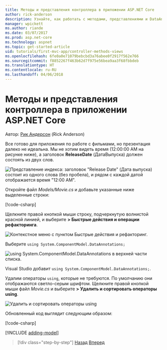 ```yaml
---
title: Методы и представления контроллера в приложении ASP.NET Core
author: rick-anderson
description: Узнайте, как работать с методами, представлениями и DataAnnotations контроллера в ASP.NET Core.
manager: wpickett
ms.author: riande
ms.date: 03/07/2017
ms.prod: asp.net-core
ms.technology: aspnet
ms.topic: get-started-article
uid: tutorials/first-mvc-app/controller-methods-views
ms.openlocfilehash: 6fe0a0e71079bebcbd3a76abee0f2917f562e766
ms.sourcegitcommit: f8852267f463b62d7f975e56bea9aa3f68fbbdeb
ms.translationtype: HT
ms.contentlocale: ru-RU
ms.lasthandoff: 04/06/2018
---
```

# <a name="controller-methods-and-views-in-aspnet-core"></a>Методы и представления контроллера в приложении ASP.NET Core

Автор: [Рик Андерсон](https://twitter.com/RickAndMSFT) (Rick Anderson)

Все готово для приложения по работе с фильмами, но презентация далеко не идеальна. Мы не хотим видеть время (12:00:00 AM на рисунке ниже), а заголовок **ReleaseDate** (ДатаВыпуска) должен состоять из двух слов.

![Представление индекса: заголовок "Release Date" (Дата выпуска) состоит из одного слова (без пробела), и рядом с каждой датой отображается время "12:00 AM".](working-with-sql/_static/m55.png)

Откройте файл *Models/Movie.cs* и добавьте указанные ниже выделенные строки:

[!code-csharp[](start-mvc/sample/MvcMovie/Models/MovieDateWithExtraUsings.cs?name=snippet_1&highlight=13-14)]

Щелкните правой кнопкой мыши строку, подчеркнутую волнистой красной линией, и выберите **> Быстрые действия и операции рефакторинга**.

  ![Контекстное меню с пунктом **Быстрые действия и рефакторинг**.](controller-methods-views/_static/qa.png)


Выберите `using System.ComponentModel.DataAnnotations;`

  ![using System.ComponentModel.DataAnnotations в верхней части списка.](controller-methods-views/_static/da.png)

  Visual Studio добавит `using System.ComponentModel.DataAnnotations;`.

Удалим операторы `using`, которые не требуются. По умолчанию они отображаются светло-серым шрифтом. Щелкните правой кнопкой мыши файл *Movie.cs* и выберите **> Удалить и сортировать операторы using**.

![Удалить и сортировать операторы using](controller-methods-views/_static/rm.png)

Обновленный код выглядит следующим образом:

[!code-csharp[](./start-mvc/sample/MvcMovie/Models/MovieDate.cs?name=snippet_1)]

<!-- include start -->

[!INCLUDE [adding-model](../../includes/mvc-intro/controller-methods-views.md)]

> [!div class="step-by-step"]
> [Назад](working-with-sql.md)
> [Вперед](search.md)  
